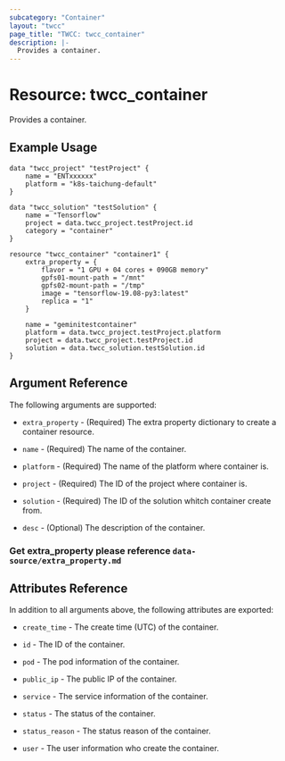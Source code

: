 ```yaml
---
subcategory: "Container"
layout: "twcc"
page_title: "TWCC: twcc_container"
description: |-
  Provides a container.
---
```


# Resource: twcc_container

Provides a container.

## Example Usage

```hcl
data "twcc_project" "testProject" {
    name = "ENTxxxxxx"
    platform = "k8s-taichung-default"
}

data "twcc_solution" "testSolution" {
    name = "Tensorflow"
    project = data.twcc_project.testProject.id
    category = "container"
}

resource "twcc_container" "container1" {
    extra_property = {
        flavor = "1 GPU + 04 cores + 090GB memory"
        gpfs01-mount-path = "/mnt"
        gpfs02-mount-path = "/tmp"
        image = "tensorflow-19.08-py3:latest"
        replica = "1"
    }

    name = "geminitestcontainer"
    platform = data.twcc_project.testProject.platform
    project = data.twcc_project.testProject.id
    solution = data.twcc_solution.testSolution.id
}
```

## Argument Reference

The following arguments are supported:

* `extra_property` - (Required) The extra property dictionary to create a container resource.

* `name` - (Required) The name of the container.

* `platform` - (Required) The name of the platform where container is.

* `project` - (Required) The ID of the project where container is.

* `solution` - (Required) The ID of the solution whitch container create from.

* `desc` - (Optional) The description of the container.

### Get extra_property please reference `data-source/extra_property.md`

## Attributes Reference

In addition to all arguments above, the following attributes are exported:

* `create_time` - The create time (UTC) of the container.

* `id` - The ID of the container.

* `pod` - The pod information of the container.

* `public_ip` - The public IP of the container.

* `service` - The service information of the container.

* `status` - The status of the container.

* `status_reason` - The status reason of the container.

* `user` - The user information who create the container.
